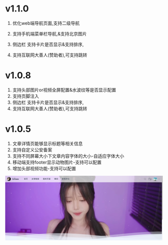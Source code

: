 # v1.1.0

1. 优化web端导航页面,支持二级导航

2. 支持手机端菜单栏导航,&支持北京图片

3. 侧边栏 支持卡片是否显示&支持排序,

4. 支持互联网大善人(赞助者),可支持跳转

   

# v1.0.8

1. 支持头部图片or视频全屏配置&水波纹等是否显示配置
2. 支持页脚注入
3. 侧边栏 支持卡片是否显示&支持排序,
4. 支持互联网大善人(赞助者),可支持跳转



# v1.0.5

1. 文章详情页能够显示标题等相关信息
2. 支持自定义公安备案
3. 支持不同屏幕大小下文章内容字体的大小-自适应字体大小
4. 移动端支持footer显示动物图片-支持可以配置
5. 增加头部视频功能-支持可以配置

![img.png](images/version/video1.0.5.png)